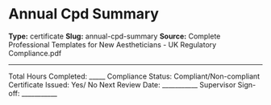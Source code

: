 # Annual Cpd Summary

**Type:** certificate
**Slug:** annual-cpd-summary
**Source:** Complete Professional Templates for New Aestheticians - UK Regulatory Compliance.pdf

---

Total Hours Completed: _____ Compliance Status: Compliant/Non-compliant Certificate Issued: Yes/
No Next Review Date: ___________ Supervisor Sign-off: ___________